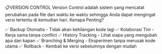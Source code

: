📋VERSION CONTROL
Version Control adalah sistem yang mencatat perubahan pada file dari waktu ke waktu sehingga Anda dapat mengingat versi tertentu di kemudian hari. Kenapa Penting?

✅ Backup Otomatis - Tidak akan kehilangan kode lagi
✅ Kolaborasi Tim - Kerja sama tanpa conflict
✅ History Tracking - Lihat siapa yang mengubah apa dan kapan
✅ Branching & Merging - Eksperimen tanpa merusak kode utama
✅ Rollback - Kembali ke versi sebelumnya dengan mudah 